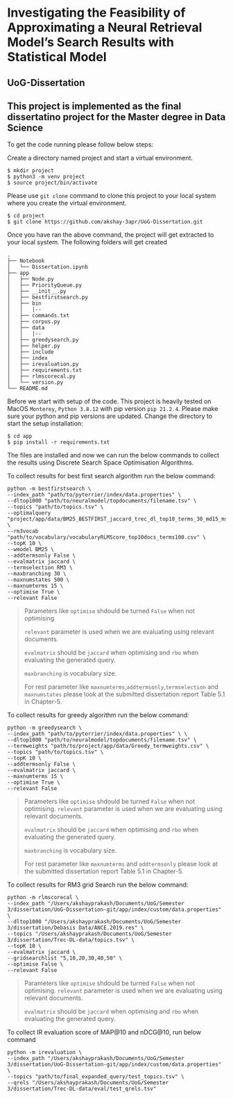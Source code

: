 # Investigating the Feasibility of Approximating a Neural Retrieval Model’s Search Results with Statistical Model
## UoG-Dissertation
## This project is implemented as the final dissertatino project for the Master degree in Data Science

To get the code running please follow below steps:

Create a directory named project and start a virtual environment.
```
$ mkdir project
$ python3 -m venv project
$ source project/bin/activate
```

Please use `git clone` command to clone this project to your local system where you create the virtual environment.
```
$ cd project
$ git clone https://github.com/akshay-3apr/UoG-Dissertation.git
```

Once you have ran the above command, the project will get extracted to your local system. The following folders will get created
```
.
├── Notebook
│   └── Dissertation.ipynb
├── app
│   ├── Node.py
│   ├── PriorityQueue.py
│   ├── __init__.py
│   ├── bestfirstsearch.py
│   ├── bin
│   │   |--
│   ├── commands.txt
│   ├── corpus.py
│   ├── data
│   │   |--
│   ├── greedysearch.py
│   ├── helper.py
│   ├── include
│   ├── index
│   ├── irevaluation.py
│   ├── requirements.txt
│   ├── rlmscorecal.py
│   └── version.py
└── README.md
```

Before we start with setup of the code. This project is heavily tested on MacOS `Monterey`, `Python 3.8.12` with pip version `pip 21.2.4`. Please make sure your python and pip versions are updated.
Change the directory to start the setup installation:

```
$ cd app
$ pip install -r requirements.txt
```

The files are installed and now we can run the below commands to collect the results using Discrete Search Space Optimisation Algorithms.

To collect results for best first search algorithm run the below command:
```
python -m bestfirstsearch \
--index_path "path/to/pyterrier/index/data.properties" \
--dltop1000 "path/to/neuralmodel/topdocuments/filename.tsv" \
--topics "path/to/topics.tsv" \
--optimalquery "project/app/data/BM25_BESTFIRST_jaccard_trec_dl_top10_terms_30_md15_ms500_addtermsonly_False.csv" \
--rm3vocab "path/to/vocabulary/vocabularyRLMScore_top10docs_terms100.csv" \
--topK 10 \
--wmodel BM25 \
--addtermsonly False \
--evalmatrix jaccard \
--termselection RM3 \
--maxbranching 30 \
--maxnumstates 500 \
--maxnumterms 15 \
--optimise True \
--relevant False
```


> Parameters like `optimise` shdould be turned `False` when not optimising
>
> `relevant` parameter is used when we are evaluating using relevant documents.
>
> `evalmatrix` should be `jaccard` when optimising and `rbo` when evaluating the generated query.
>
> `maxbranching` is vocabulary size.
>
> For rest parameter like `maxnumterms`,`addtermsonly`,`termselection` and `maxnumstates` please look at the submitted dissertation report Table 5.1 in Chapter-5.

To collect results for greedy algorithm run the below command:
```
python -m greedysearch \
--index_path "path/to/pyterrier/index/data.properties" \ \
--dltop1000 "path/to/neuralmodel/topdocuments/filename.tsv" \
--termweights "path/to/project/app/data/Greedy_termweights.csv" \
--topics "path/to/topics.tsv" \
--topK 10 \
--addtermsonly False \
--evalmatrix jaccard \
--maxnumterms 15 \
--optimise True \
--relevant False
```

> Parameters like `optimise` shdould be turned `False` when not optimising. `relevant` parameter is used when we are evaluating using relevant documents.
>
> `evalmatrix` should be `jaccard` when optimising and `rbo` when evaluating the generated query.
>
> `maxbranching` is vocabulary size.
>
> For rest parameter like `maxnumterms` and `addtermsonly` please look at the submitted dissertation report Table 5.1 in Chapter-5.

To collect results for RM3 grid Search run the below command:
```
python -m rlmscorecal \
--index_path "/Users/akshayprakash/Documents/UoG/Semester 3/dissertation/UoG-Dissertation-git/app/index/custom/data.properties" \
--dltop1000 "/Users/akshayprakash/Documents/UoG/Semester 3/dissertation/Debasis Data/ANCE.2019.res" \
--topics "/Users/akshayprakash/Documents/UoG/Semester 3/dissertation/Trec-DL-data/topics.tsv" \
--topK 10 \
--evalmatrix jaccard \
--gridsearchlist "5,10,20,30,40,50" \
--optimise False \
--relevant False
```

> Parameters like `optimise` shdould be turned `False` when not optimising. `relevant` parameter is used when we are evaluating using relevant documents.
>
> `evalmatrix` should be `jaccard` when optimising and `rbo` when evaluating the generated query.


To collect IR evaluation score of MAP@10 and nDCG@10, run below command
```
python -m irevaluation \
--index_path "/Users/akshayprakash/Documents/UoG/Semester 3/dissertation/UoG-Dissertation-git/app/index/custom/data.properties" \
--topics "path/to/final_expanded_query/test_topics.tsv" \
--qrels "/Users/akshayprakash/Documents/UoG/Semester 3/dissertation/Trec-DL-data/eval/test_qrels.tsv"
```